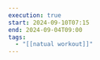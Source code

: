 ```yaml
---
execution: true
start: 2024-09-10T07:15
end: 2024-09-04T09:00
tags:
  - "[[natual workout]]"
---
```


